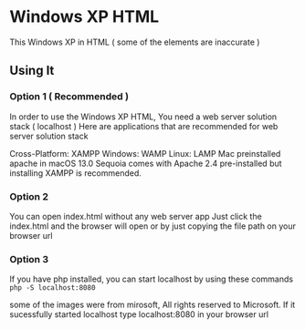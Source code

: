 # Windows XP HTML

This Windows XP in HTML ( some of the elements are inaccurate )

## Using It ##

### Option 1 ( Recommended )

In order to use the Windows XP HTML, You need a web server solution stack  ( localhost )
Here are applications that are recommended for web server solution stack

Cross-Platform: XAMPP
Windows: WAMP
Linux: LAMP
Mac preinstalled apache in macOS 13.0 Sequoia comes with Apache 2.4 pre-installed but installing XAMPP is recommended.

### Option 2 

You can open index.html without any web server app 
Just click the index.html and the browser will open or by just copying the file path on your browser url

### Option 3

If you have php installed, you can start localhost by using these commands
`php -S localhost:8080`

 some of the images were from mirosoft, All rights reserved to Microsoft.
If it sucessfully started localhost type localhost:8080 in your browser url
